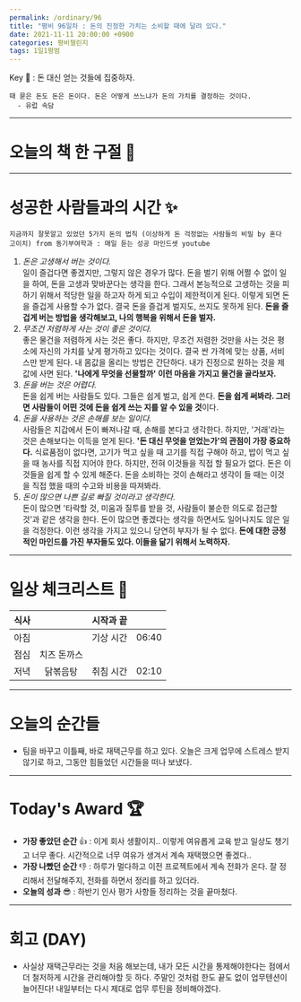```yaml
---
permalink: /ordinary/96
title: "평비 96일차 : 돈의 진정한 가치는 소비할 때에 달려 있다."
date: 2021-11-11 20:00:00 +0900
categories: 평비챌린지
tags: 1일1평범
---  
```

Key 🔑 : 돈 대신 얻는 것들에 집중하자.  
```
때 묻은 돈도 돈은 돈이다. 돈은 어떻게 쓰느냐가 돈의 가치를 결정하는 것이다.
  - 유럽 속담
```

---
# 오늘의 책 한 구절 📕

---
# 성공한 사람들과의 시간 ✨
`지금까지 잘못알고 있었던 5가지 돈의 법칙 (이상하게 돈 걱정없는 사람들의 비밀 by 혼다 고이치) from 동기부여학과 : 매일 듣는 성공 마인드셋 youtube`  
1. *돈은 고생해서 버는 것이다.*  
일이 즐겁다면 좋겠지만, 그렇지 않은 경우가 많다. 돈을 벌기 위해 어쩔 수 없이 일을 하여, 돈을 고생과 맞바꾼다는 생각을 한다. 그래서 본능적으로 고생하는 것을 피하기 위해서 적당한 일을 하고자 하게 되고 수입이 제한적이게 된다. 이렇게 되면 돈을 즐겁게 사용할 수가 없다. 결국 돈을 즐겁게 벌지도, 쓰지도 못하게 된다. **돈을 즐겁게 버는 방법을 생각해보고, 나의 행복을 위해서 돈을 벌자.**  
2. *무조건 저렴하게 사는 것이 좋은 것이다.*  
좋은 물건을 저렴하게 사는 것은 좋다. 하지만, 무조건 저렴한 것만을 사는 것은 평소에 자신의 가치를 낮게 평가하고 있다는 것이다. 결국 싼 가격에 맞는 상품, 서비스만 받게 된다. 내 몸값을 올리는 방법은 간단하다. 내가 진정으로 원하는 것을 제 값에 사면 된다. **'나에게 무엇을 선물할까' 이런 마음을 가지고 물건을 골라보자.**  
3. *돈을 버는 것은 어렵다.*  
돈을 쉽게 버는 사람들도 있다. 그들은 쉽게 벌고, 쉽게 쓴다. **돈을 쉽게 써봐라. 그러면 사람들이 어떤 것에 돈을 쉽게 쓰는 지를 알 수 있을 것**이다.  
4. *돈을 사용하는 것은 손해를 보는 일이다.*  
사람들은 지갑에서 돈이 빠져나갈 때, 손해를 본다고 생각한다. 하지만, '거래'라는 것은 손해보다는 이득을 얻게 된다. **'돈 대신 무엇을 얻었는가'의 관점이 가장 중요하다.** 식료품점이 없다면, 고기가 먹고 싶을 때 고기를 직접 구해야 하고, 밥이 먹고 싶을 때 농사를 직접 지어야 한다. 하지만, 전혀 이것들을 직접 할 필요가 없다. 돈은 이것들을 쉽게 할 수 있게 해준다. 돈을 소비하는 것이 손해라고 생각이 들 때는 이것을 직접 했을 때의 수고와 비용을 따져봐라.  
5. *돈이 많으면 나쁜 길로 빠질 것이라고 생각한다.*  
돈이 많으면 '타락할 것, 미움과 질투를 받을 것, 사람들이 불순한 의도로 접근할 것'과 같은 생각을 한다. 돈이 많으면 좋겠다는 생각을 하면서도 일어나지도 않은 일을 걱정한다. 이런 생각을 가지고 있으니 당연히 부자가 될 수 없다. **돈에 대한 긍정적인 마인드를 가진 부자들도 있다. 이들을 닮기 위해서 노력하자.**

---
# 일상 체크리스트 📃

| 식사 |  | 시작과 끝 |  |
|:----:|:----:|:----:|:----:|
| 아침 |  | 기상 시간 | 06:40 |
| 점심 | 치즈 돈까스 |  |  |
| 저녁 | 닭볶음탕 | 취침 시간 | 02:10 |

---
# 오늘의 순간들
- 팀을 바꾸고 이틀째, 바로 재택근무를 하고 있다. 오늘은 크게 업무에 스트레스 받지 않기로 하고, 그동안 힘들었던 시간들을 떠나 보냈다.

---
# Today's Award 🏆
- **가장 좋았던 순간** 👍 : 이게 회사 생활이지.. 이렇게 여유롭게 교육 받고 일상도 챙기고 너무 좋다. 시간적으로 너무 여유가 생겨서 계속 재택했으면 좋겠다..
- **가장 나빴던 순간** 👎 : 하루가 멀다하고 이전 프로젝트에서 계속 전화가 온다. 잘 정리해서 전달해주지, 전화를 하면서 정리를 하고 있더라.  
- **오늘의 성과** 😎 : 하반기 인사 평가 사항들 정리하는 것을 끝마쳤다.

---
# 회고 (DAY)
- 사실상 재택근무라는 것을 처음 해보는데, 내가 모든 시간을 통제해야한다는 점에서 더 철저하게 시간을 관리해야할 듯 하다. 주말인 것처럼 한도 끝도 없이 업무텐션이 늘어진다! 내일부터는 다시 제대로 업무 루틴을 정비해야겠다.
